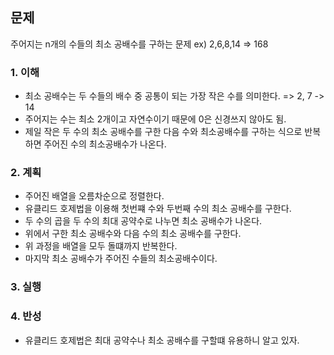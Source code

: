 ## 문제
주어지는 n개의 수들의 최소 공배수를 구하는 문제 ex) 2,6,8,14  => 168 

### 1. 이해 
- 최소 공배수는 두 수들의 배수 중 공통이 되는 가장 작은 수를 의미한다. => 2, 7 -> 14
- 주어지는 수는 최소 2개이고 자연수이기 때문에 0은 신경쓰지 않아도 됨.
- 제일 작은 두 수의 최소 공배수를 구한 다음 수와 최소공배수를 구하는 식으로 반복하면 주어진 수의 최소공배수가 나온다.
 
### 2. 계획
- 주어진 배열을 오름차순으로 정렬한다.
- 유클리드 호제법을 이용해 첫번쨰 수와 두번째 수의 최소 공배수를 구한다.
- 두 수의 곱을 두 수의 최대 공약수로 나누면 최소 공배수가 나온다.
- 위에서 구한 최소 공배수와 다음 수의 최소 공배수를 구한다.
- 위 과정을 배열을 모두 돌떄까지 반복한다.
- 마지막 최소 공배수가 주어진 수들의 최소공배수이다.

### 3. 실행

### 4. 반성
- 유클리드 호제법은 최대 공약수나 최소 공배수를 구할떄 유용하니 알고 있자.
